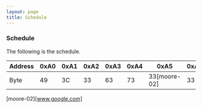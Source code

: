 ```yaml
---
layout: page
title: Schedule
---
```


### Schedule

The following is the schedule.

| Address | 0xA0 | 0xA1 | 0xA2 | 0xA3 | 0xA4 | 0xA5 | 0xA6 | 0xA7 |
|---------|------|------|------|------|------|------|------|------|
| Byte    | 49   | 3C   | 33   | 63   | 73   | 33[moore-02]   | 33   | 00   |


[moore-02][www.google.com]
